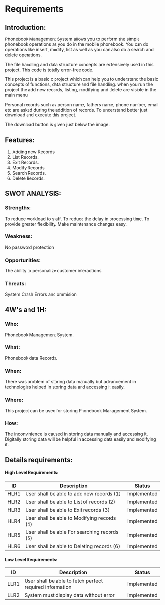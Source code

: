 # Requirements

## Introduction:

Phonebook Management System allows you to perform the simple phonebook operations as you do in the mobile phonebook. You can do operations like insert, modify, list as well as you can also do a search and delete operations.

The file handling and data structure concepts are extensively used in this project. This code is totally error-free code.

This project is a basic c project which can help you to understand the basic concepts of functions, data structure and file handling. when you run the project the add new records, listing, modifying and delete are visible in the main menu.

Personal records such as person name, fathers name, phone number, email etc are asked during the addition of records. To understand better just download and execute this project.

The download button is given just below the image.

## Features:

1. Adding new Records.
2. List Records.
3. Exit Records.
4. Modify Records
5. Search Records.
6. Delete Records.

## SWOT ANALYSIS:

### Strengths: 
To reduce workload to staff. To reduce the delay in processing time. To provide greater flexibility. Make maintenance changes easy.

### Weakness: 
No password protection

### Opportunities:
The ability to personalize customer interactions

### Threats: 
System Crash Errors and ommision

## 4W's and 1H:

### Who: 
Phonebook Management System. 
### What: 
Phonebook data Records. 
### When: 
There was problem of storing data manually but advancement in technologies helped in storing data and accessing it easily. 
### Where: 
This project can be used for storing Phonebook Management System.
### How: 
The inconvinience is caused in storing data manually and accessing it. Digitally storing data will be helpful in accessing data easily and modifying it.

## Details requirements:

#### High Level Requirements:
| ID | Description | Status |
|------|------|------|
| HLR1 | User shall be able to add new records (1) | Implemented
| HLR2 | User shall be able to List of records (2) | Implemented
| HLR3 | User shall be able to Exit records (3) |	Implemented
| HLR4 | User shall be able to Modifying records (4) |	Implemented
| HLR5 | User shall be able For searching records (5) |	Implemented
| HLR6 | User shall be able to Deleting records (6) |	Implemented

#### Low Level Requirements:

| ID | Description | Status |
|-------|------|------|
| LLR1 | User shall be able to fetch perfect required information | Implemented 
| LLR2 | System must display data without error | Implemented
